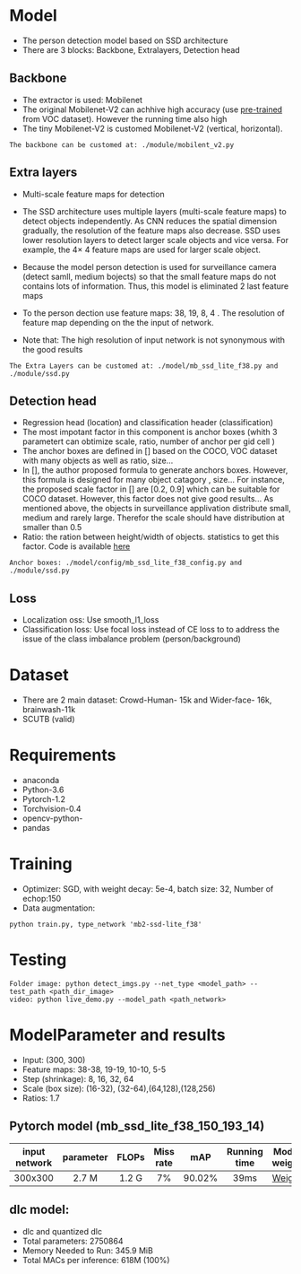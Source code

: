 

# Model
* The person detection model based on SSD architecture
* There are 3 blocks: Backbone, Extralayers, Detection head

## Backbone

* The extractor is used: Mobilenet
* The original Mobilenet-V2 can achhive high accuracy (use [pre-trained](https://storage.googleapis.com/models-hao/mb2-ssd-lite-mp-0_686.pth) from VOC dataset). However the running time also high
* The tiny Mobilenet-V2 is customed Mobilenet-V2 (vertical, horizontal).
```
The backbone can be customed at: ./module/mobilent_v2.py
```


## Extra layers
* Multi-scale feature maps for detection
* The SSD architecture uses multiple layers (multi-scale feature maps) to detect objects independently. As CNN reduces the spatial dimension gradually, the resolution of the feature maps also decrease. SSD uses lower resolution layers to detect larger scale objects and vice versa. For example, the 4× 4 feature maps are used for larger scale object.
* Because the model person detection is  used for surveillance camera (detect samll, medium bojects) so that the small feature maps do not contains lots of information. Thus, this model is eliminated 2 last feature maps
* To the person dection use feature maps: 38, 19, 8, 4 . The resolution of feature map depending on the the input of network.

* Note that: The high resolution of input network is not synonymous with the good results
```
The Extra Layers can be customed at: ./model/mb_ssd_lite_f38.py and ./module/ssd.py
```

## Detection head

* Regression head (location) and  classification header (classification)
* The most impotant factor in this component is anchor boxes (whith 3 parametert can obtimize scale, ratio, number of anchor per gid cell )
* The anchor boxes are defined in [] based on the COCO, VOC dataset with many objects as well as ratio, size...
* In [], the author proposed formula to generate anchors boxes. However, this formula is designed for many object catagory , size... For instance, the proposed scale factor in [] are [0.2, 0.9] which can be suitable for COCO dataset. However, this factor does not give good results... As mentioned above, the objects in surveillance applivation distribute small, medium and rarely large. Therefor the scale should have distribution at smaller than 0.5
* Ratio: the ration between height/width of objects. statistics to get this factor. Code is available [here]()

```
Anchor boxes: ./model/config/mb_ssd_lite_f38_config.py and ./module/ssd.py
```

## Loss 
* Localization oss: Use smooth_l1_loss
* Classification loss: Use focal loss instead of CE loss to  to address the issue of the class imbalance problem (person/background)

# Dataset
* There are 2 main dataset: Crowd-Human- 15k and Wider-face- 16k, brainwash-11k
* SCUTB (valid)

# Requirements
* anaconda
* Python-3.6
* Pytorch-1.2
* Torchvision-0.4
* opencv-python-
* pandas

# Training
* Optimizer: SGD, with weight decay: 5e-4, batch size: 32, Number of echop:150
* Data augmentation:
```
python train.py, type_network 'mb2-ssd-lite_f38'
```
# Testing
```
Folder image: python detect_imgs.py --net_type <model_path> --test_path <path_dir_image>
video: python live_demo.py --model_path <path_network>
```
# ModelParameter and results
* Input: (300, 300)
* Feature maps: 38-38, 19-19, 10-10, 5-5
* Step (shrinkage): 8, 16, 32, 64
* Scale (box size): (16-32), (32-64),(64,128),(128,256)
* Ratios: 1.7
  
## Pytorch model (mb_ssd_lite_f38_150_193_14)
  
| input network | parameter | FLOPs | Miss rate |  mAP   | Running time |                                      Model weight                                       |
| :-----------: | :-------: | :---: | :-------: | :----: | :----------: | :-------------------------------------------------------------------------------------: |
|    300x300    |   2.7 M   | 1.2 G |    7%     | 90.02% |     39ms     | [Weight](http://192.168.0.232:8929/tienln4/ai_camera_detector/-/tree/master/app%2Fhead) |

## dlc model:
* dlc and quantized dlc
* Total parameters: 2750864
* Memory Needed to Run: 345.9 MiB
* Total MACs per inference: 618M (100%)
  